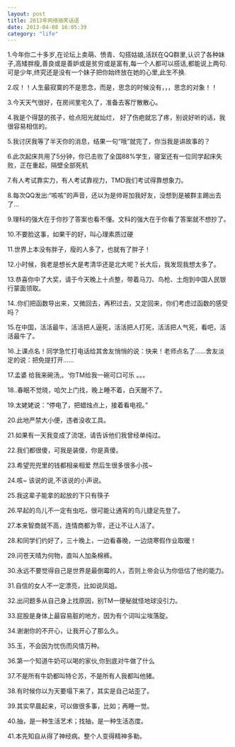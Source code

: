 ```yaml
---
layout: post
title: 2013年网络搞笑话语
date: 2013-04-08 16:05:39
category: "life"
---
```


1.今年你二十多岁,在论坛上卖萌、愤青、勾搭姑娘,活跃在QQ群里,认识了各种妹子,高矮胖瘦,善良或是善妒或是贫穷或是富有,每一个人都可以搭话,都能说上两句.
可是少年,终究还是没有一个妹子把你始终放在她的心里,此生不换.

2.叹！！人生最寂寞的不是思念，而是，思念的时候没有，，，思念的对象！！

3.今天天气很好，在房间里宅久了，准备去客厅散散心。

4.我是个得瑟的孩子，给点阳光就灿烂， 好了伤疤就忘了疼，别说好听的话，我很容易相信的。

5.我讨厌我等了半天你的消息，结果一句“哦”就完了，你当我是讲故事的？

6.此次起床共用了5分钟，你已击败了全国88%学生，寝室还有一位同学起床失败，正在重起，隔壁全部死机

7.有人考试靠实力，有人考试靠视力，TMD我们考试得靠想象力。

8.每次QQ发出:“咳咳”的声音，还以为是帅哥加我好友，没想到是被群主踢出去了...

9.理科的强大在于你抄了答案也看不懂。文科的强大在于你看了答案就不想抄了。

10.不要脸这事，如果干的好，叫心理素质过硬

11.世界上本没有胖子，瘦的人多了，也就有了胖子！

12.小时候，我老是想长大是考清华还是北大呢？长大后，我发现我想太多了。

13.恭喜你中了大奖，请于今天晚上十点整，带着马刀、鸟枪、土炮到中国人民银行蒙面领取。

14..你们把函数导出来，又微回去，再积过去，又定回来，你们考虑过函数的感受吗？

15.在中国，活活最牛，活活把人逼死，活活把人打死，活活把人气死，看吧，活活最牛了。

16.上课点名！同学急忙打电话给其舍友悄悄的说：快来！老师点名了……舍友淡定的说：把免提打开……

17.孟婆 给我来碗汤,。‘你TM给我一碗可口可乐 。。。

18..春眠不觉晓，哈欠上门找，晚上睡不着，白天醒不了。

19.太姥姥说：“停电了，把蜡烛点上，接着看电视。”

20.此地严禁大小便，违者没收工具。

21.如果有一天我变成了流氓，请告诉他们我曾经单纯过。

22.我们都很傻，可我是装傻，你是真傻。 

23.希望兜兜里的钱都相亲相爱 然后生很多很多小孩~

24.咳~ 该说的说,不该说的小声说。

25.我这辈子能拿的起放的下只有筷子

26.早起的鸟儿不一定有虫吃，很可能让通宵的鸟儿捷足先登了。 

27.本来智商就不高，连情商都为零，还让不让人活了。

28.和同学们约好了，三十晚上，一边看春晚，一边烧寒假作业取暖！

29.问苍天晴为何物，直叫人加条棉裤。

30.永远不要觉得自己是世界是最倒霉的人，否则上帝会认为你低估了他的能力。

31.自信的女人不一定漂亮，比如说凤姐。

32.出问题多从自己身上找原因，别TM一便秘就怪地球没引力。

33.屁股是身体上最容易脏的地方，因为有个词叫尘埃落腚。

34.谢谢你的不开心，让我开心了那么久。

35.玉，不会因为忧伤而风情万种。

36.第一个知道牛奶可以喝的家伙,你到底对牛做了什么

37.不是所有牛奶都叫特仑苏，不是所有人我都叫他猪。

38.有时候你以为天要塌下来了，其实是自己站歪了。

39.其实早晨起来，可以做很多事，比如；再睡一觉。

40.抽，是一种生活艺术；找抽，是一种生活态度。

41.本先知自从得了神经病。整个人变得精神多勒。